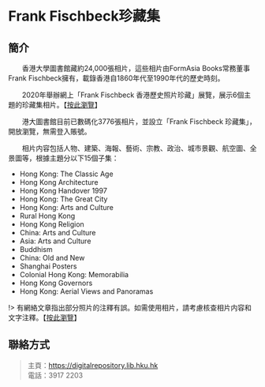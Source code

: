 # Frank Fischbeck珍藏集
## 簡介
　　香港大學圖書館藏約24,000張相片，這些相片由FormAsia Books常務董事Frank Fischbeck擁有，載錄香港自1860年代至1990年代的歷史時刻。

　　2020年舉辦網上「Frank Fischbeck 香港歷史照片珍藏」展覽，展示6個主題的珍藏集相片。【[按此瀏覽](https://www.hku.hk/press/c_news_detail_22159.html "Frank Fischbeck 香港歷史照片珍藏")】

　　港大圖書館目前已數碼化3776張相片，並設立「Frank Fischbeck 珍藏集」，開放瀏覽，無需登入賬號。

　　相片内容包括人物、建築、海報、藝術、宗教、政治、城市景觀、航空圖、全景圖等，根據主題分以下15個子集：
  
- Hong Kong: The Classic Age
- Hong Kong Architecture
- Hong Kong Handover 1997
- Hong Kong: The Great City
- Hong Kong: Arts and Culture
- Rural Hong Kong
- Hong Kong Religion
- China: Arts and Culture
- Asia: Arts and Culture
- Buddhism
- China: Old and New
- Shanghai Posters
- Colonial Hong Kong: Memorabilia
- Hong Kong Governors
- Hong Kong: Aerial Views and Panoramas

!> 有網絡文章指出部分照片的注釋有誤。如需使用相片，請考慮核查相片内容和文字注釋。【[按此瀏覽](https://matters.news/@peter_masklo/%E7%A0%94%E7%A9%B6%E5%A4%96%E8%B6%A3%E4%BA%8B-%E6%B8%AF%E5%A4%A7-%E8%A9%B2%E6%98%AF%E6%99%82%E5%80%99%E4%BF%AE%E6%AD%A3%E4%BD%A0%E5%AD%98%E6%AA%94%E4%B8%AD%E7%9A%84%E9%8C%AF%E8%AA%A4%E4%BA%86-bafyreiflblc6d5llvfyao5zkmbjvaum5chzu552iy6k4xwbx72xccpmihe "【研究外趣事】港大，該是時候修正你存檔中的錯誤了！")】

## 聯絡方式
> 主頁：<https://digitalrepository.lib.hku.hk>  
> 電話：3917 2203
